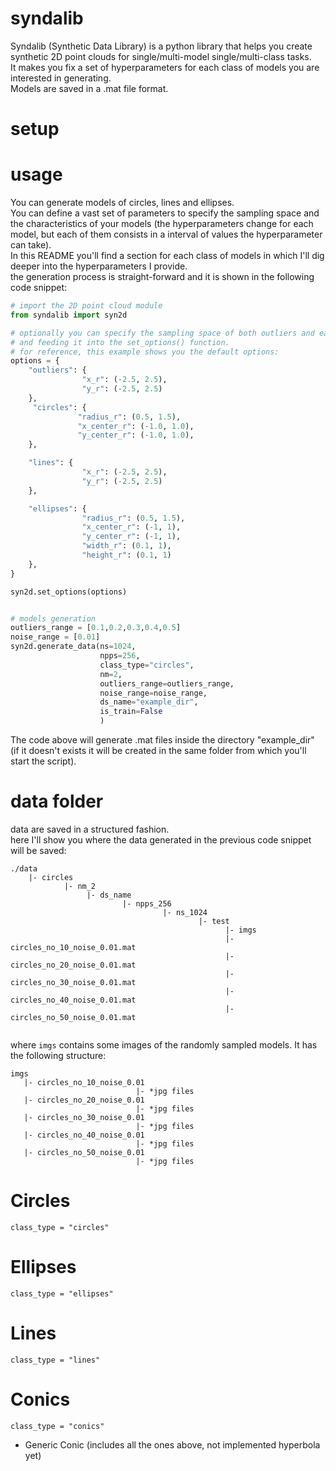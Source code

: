 # syndalib
Syndalib (Synthetic Data Library) is a python library that helps you create synthetic 2D point clouds for single/multi-model single/multi-class tasks.  
It makes you fix a set of hyperparameters for each class of models you are interested in generating.  
Models are saved in a .mat file format.  

# setup





# usage
You can generate models of circles, lines and ellipses.  
You can define a vast set of parameters to specify the sampling space and the characteristics of your models (the hyperparameters change for each model, but each of them consists in a interval of values the hyperparameter can take).  
In this README you'll find a section for each class of models in which I'll dig deeper into the hyperparameters I provide.  
the generation process is straight-forward and it is shown in the following code snippet:

```python
# import the 2D point cloud module 
from syndalib import syn2d

# optionally you can specify the sampling space of both outliers and each class by defining a dictionary (options)
# and feeding it into the set_options() function.
# for reference, this example shows you the default options:
options = {
    "outliers": {
                "x_r": (-2.5, 2.5),
                "y_r": (-2.5, 2.5)
    },
     "circles": {
               "radius_r": (0.5, 1.5),
               "x_center_r": (-1.0, 1.0),
               "y_center_r": (-1.0, 1.0),
    },

    "lines": {
                "x_r": (-2.5, 2.5),
                "y_r": (-2.5, 2.5)
    },

    "ellipses": {
                "radius_r": (0.5, 1.5),
                "x_center_r": (-1, 1),
                "y_center_r": (-1, 1),
                "width_r": (0.1, 1),
                "height_r": (0.1, 1)
    },
}

syn2d.set_options(options)


# models generation
outliers_range = [0.1,0.2,0.3,0.4,0.5]
noise_range = [0.01]
syn2d.generate_data(ns=1024,
                    npps=256,
                    class_type="circles",
                    nm=2,
                    outliers_range=outliers_range,
                    noise_range=noise_range,
                    ds_name="example_dir",
                    is_train=False                 
                    )
```
The code above will generate .mat files inside the directory "example_dir" 
(if it doesn't exists it will be created in the same folder from which you'll start the script).

# data folder
data are saved in a structured fashion.   
here I'll show you where the data generated in the previous code snippet will be saved:
```
./data
    |- circles
            |- nm_2
                 |- ds_name 
                         |- npps_256
                                  |- ns_1024
                                          |- test
                                                |- imgs
                                                |- circles_no_10_noise_0.01.mat
                                                |- circles_no_20_noise_0.01.mat
                                                |- circles_no_30_noise_0.01.mat
                                                |- circles_no_40_noise_0.01.mat
                                                |- circles_no_50_noise_0.01.mat
                                              
```                                             
where ```imgs``` contains some images of the randomly sampled models. It has the following structure:
```
imgs
   |- circles_no_10_noise_0.01
                            |- *jpg files
   |- circles_no_20_noise_0.01
                            |- *jpg files 
   |- circles_no_30_noise_0.01
                            |- *jpg files
   |- circles_no_40_noise_0.01
                            |- *jpg files 
   |- circles_no_50_noise_0.01
                            |- *jpg files
```

# Circles
```class_type = "circles"```

# Ellipses
```class_type = "ellipses"```

# Lines
```class_type = "lines"```

# Conics
```class_type = "conics"```
- Generic Conic (includes all the ones above, not implemented hyperbola yet)

